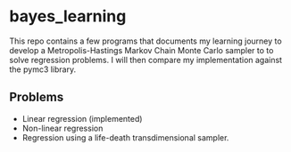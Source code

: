 # bayes_learning
This repo contains a few programs that documents my learning journey
to develop a Metropolis-Hastings Markov Chain Monte Carlo sampler to to solve regression problems. I will then compare my implementation
against the pymc3 library.

## Problems
- Linear regression (implemented)
- Non-linear regression
- Regression using a life-death transdimensional sampler.
